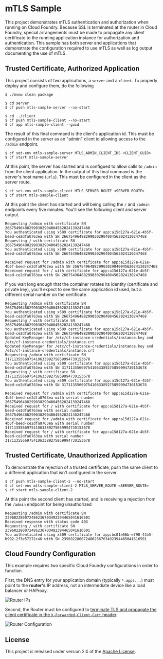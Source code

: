 # mTLS Sample

This project demonstrates mTLS authentication and authorization when running on Cloud Foundry.  Because SSL is terminated at the router in Cloud Foundry, special arrangements must be made to propagate any client certificate to the running application instance for authorization and authentication.  This sample has both server and applications that demonstrate the configuration required to use mTLS as well as log output documenting the use of mTLS.

## Trusted Certificate, Authorized Application
This project consists of two applications, a `server` and a `client`.  To properly deploy and configure them, do the following

```shell
$ ./mvnw clean package

$ cd server
$ cf push mtls-sample-server --no-start

$ cd ../client
$ cf push mtls-sample-client --no-start
$ cf app mtls-sample-client --guid
```

The result of this final command is the client's application id.  This must be configured in the server as an "admin" client id allowing access to the `/admin` endpoint.

```shell
$ cf set-env mtls-sample-server MTLS_ADMIN_CLIENT_IDS <CLIENT_GUID>
$ cf start mtls-sample-server
```

At this point, the server has started and is configued to allow calls to `/admin` from the client application.  In the output of this final command is the server's host name (`urls`).  This must be configured in the client as the server route.

```shell
$ cf set-env mtls-sample-client MTLS_SERVER_ROUTE <SERVER_ROUTE>
$ cf start mtls-sample-client
```

At this point the client has started and will being calling the `/` and `/admin` endpoints every five minutes.  You'll see the following client and server output.

```plain
Requesting /admin with certificate SN 266754964882990302904004562024130247468
You authenticated using x509 certificate for app:a15d127a-621e-4b5f-beed-ce2dfa0763ea with SN 266754964882990302904004562024130247468
Requesting / with certificate SN 266754964882990302904004562024130247468
You authenticated using x509 certificate for app:a15d127a-621e-4b5f-beed-ce2dfa0763ea with SN 266754964882990302904004562024130247468
```

```plain
Received request for /admin with certificate for app:a15d127a-621e-4b5f-beed-ce2dfa0763ea with SN 266754964882990302904004562024130247468
Received request for / with certificate for app:a15d127a-621e-4b5f-beed-ce2dfa0763ea with SN 266754964882990302904004562024130247468
```

If you wait long enough that the container rotates its identity (certificate and private key), you'll expect to see the same application id used, but a different serial number on the certificate.

```plain
Requesting /admin with certificate SN 266754964882990302904004562024130247468
You authenticated using x509 certificate for app:a15d127a-621e-4b5f-beed-ce2dfa0763ea with SN 266754964882990302904004562024130247468
Requesting / with certificate SN 266754964882990302904004562024130247468
You authenticated using x509 certificate for app:a15d127a-621e-4b5f-beed-ce2dfa0763ea with SN 266754964882990302904004562024130247468
Updated KeyManager for /etc/cf-instance-credentials/instance.key and /etc/cf-instance-credentials/instance.crt
Updated KeyManager for /etc/cf-instance-credentials/instance.key and /etc/cf-instance-credentials/instance.crt
Requesting /admin with certificate SN 317113556697541063389275859994730153678
You authenticated using x509 certificate for app:a15d127a-621e-4b5f-beed-ce2dfa0763ea with SN 317113556697541063389275859994730153678
Requesting / with certificate SN 317113556697541063389275859994730153678
You authenticated using x509 certificate for app:a15d127a-621e-4b5f-beed-ce2dfa0763ea with SN 317113556697541063389275859994730153678
```

```plain
Received request for /admin with certificate for app:a15d127a-621e-4b5f-beed-ce2dfa0763ea with serial number 266754964882990302904004562024130247468
Received request for / with certificate for app:a15d127a-621e-4b5f-beed-ce2dfa0763ea with serial number 266754964882990302904004562024130247468
Received request for /admin with certificate for app:a15d127a-621e-4b5f-beed-ce2dfa0763ea with serial number 317113556697541063389275859994730153678
Received request for / with certificate for app:a15d127a-621e-4b5f-beed-ce2dfa0763ea with serial number 317113556697541063389275859994730153678
```

## Trusted Certificate, Unauthorized Application

To demonstrate the rejection of a trusted certificate, push the same client to a different application that isn't configured in the server.

```shell
$ cf push mtls-sample-client-2 --no-start
$ cf set-env mtls-sample-client-2 MTLS_SERVER_ROUTE <SERVER_ROUTE>
$ cf start mtls-sample-client-2
```

At this point the second client has started, and is receiving a rejection from the `/admin` endpoint for being unauthorized

```plain
Requesting /admin with certificate SN 239602280072486236703492394465041616501
Received response with status code 403
Requesting / with certificate SN 239602280072486236703492394465041616501
You authenticated using x509 certificate for app:bc01e56b-e798-44b5-b992-2f3e57272c46 with SN 239602280072486236703492394465041616501
```


## Cloud Foundry Configuration
This example requires two specific Cloud Foundry configurations in order to function.

First, the DNS entry for your application domain (typically `*.apps...`) must point to the **router's** IP address, not an intermediate device like a load balancer or HAProxy.

![Router IPs](https://user-images.githubusercontent.com/60754/31908222-05eb008c-b7eb-11e7-82e2-b4832b153889.png)

Second, the Router must be configured to [terminate TLS and propagate the client certificate in the `X-Forwarded-Client-Cert` header](https://docs.cloudfoundry.org/concepts/http-routing.html#forward-client-cert).

![Router Configuration](https://user-images.githubusercontent.com/60754/31908228-096d8ca2-b7eb-11e7-85fd-ef3fff28ba58.png)

## License
This project is released under version 2.0 of the [Apache License](https://www.apache.org/licenses/LICENSE-2.0).
